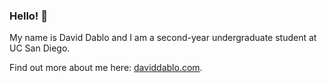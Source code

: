 ### Hello! 👋

My name is David Dablo and I am a second-year undergraduate student at UC San Diego.

Find out more about me here: [daviddablo.com](daviddablo.com).
